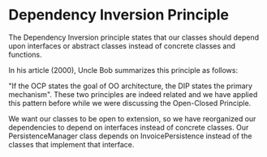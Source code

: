 <h1>Dependency Inversion Principle</h1>
The Dependency Inversion principle states that our classes should depend upon interfaces or abstract classes instead of concrete classes and functions.

In his article (2000), Uncle Bob summarizes this principle as follows:

"If the OCP states the goal of OO architecture, the DIP states the primary mechanism".
These two principles are indeed related and we have applied this pattern before while we were discussing the Open-Closed Principle.

We want our classes to be open to extension, so we have reorganized our dependencies to depend on interfaces instead of concrete classes. Our PersistenceManager class depends on InvoicePersistence instead of the classes that implement that interface.